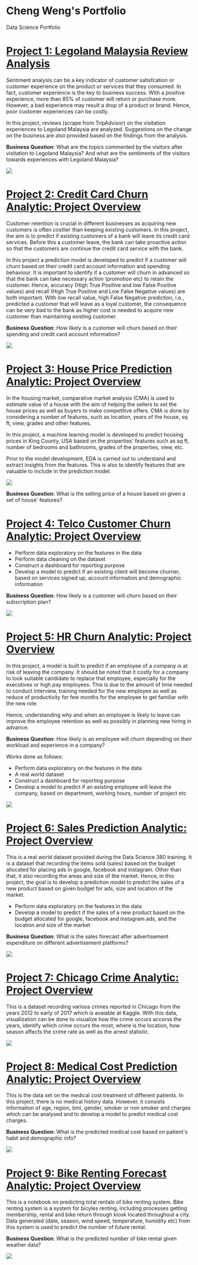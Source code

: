 # Cheng Weng's Portfolio
Data Science Portfolio

# [Project 1: Legoland Malaysia Review Analysis](https://github.com/WengWeng0410/Legoland-Malaysia-Review)
Sentiment analysis can be a key indicator of customer satisfcation or customer experience on the product or services that they consumed. In fact, customer experience is the key to business success. With a positive experience, more than 85% of customer will return or purchase more. However, a bad experience may result a drop of a product or brand. Hence, poor customer experiences can be costly.

In this project, reviews (scrape from TripAdvisor) on the visitation experiences to Legoland Malaysia are analyzed. Suggestions on the change on the business are also provided based on the findings from the analysis.

**Business Question**: What are the topics commented by the visitors after visitation to Legoland Malaysia? And what are the sentiments of the visitors towards experiences with Legoland Malaysia?
 
![](/images/Topic_Distribution.png)

# [Project 2: Credit Card Churn Analytic: Project Overview](https://github.com/WengWeng0410/Credit_Card_Churn_Analytic)
Customer retention is crucial in different businesses as acquiring new customers is often costlier than keeping existing customers. In this project, the aim is to predict if existing customers of a bank will leave its credit card services. Before this a customer leave, the bank can take proactive action so that the customers are continue the credit card service with the bank.

In this project a prediction model is developed to predict if a customer will churn based on their credit card account information and spending behaviour. It is important to identify if a customer will churn in advanced so that the bank can take necessary action (promotion etc) to retain the customer. Hence, accuracy (High True Positive and low False Positive values) and recall (High True Positive and Low False Negative values) are both important. With low recall value, high False Negative prediction, i.e., predicted a customer that will leave as a loyal customer, the consequence can be very bad to the bank as higher cost is needed to acquire new customer than maintaining existing customer. 

**Business Question**: How likely is a customer will churn based on their spending and credit card account information?

![](/images/31.model_performance_SMOTE.png)

# [Project 3: House Price Prediction Analytic: Project Overview](https://github.com/WengWeng0410/House_Price_Prediction_Analytic)

In the housing market, comparative market analysis (CMA) is used to estimate value of a house with the aim of helping the sellers to set the house prices as well as buyers to make competitive offers. CMA is done by considering a number of features, such as location, years of the house, sq ft, view, grades and other features.

In this project, a machine learning model is developed to predict housing prices in King County, USA based on the properties' features such as sq ft, number of bedrooms and bathrooms, grades of the properties, view, etc.

Prior to the model development, EDA is carried out to understand and extract insights from the features. This is also to identify features that are valuable to include in the prediction model.

![](/images/7.HSP_grade.png)

**Business Question**: What is the selling price of a house based on given a set of house' features?

# [Project 4: Telco Customer Churn Analytic: Project Overview](https://github.com/WengWeng0410/telco_churn_analytic)
* Perform data exploratory on the features in the data
* Perform data cleaning on the dataset 
* Construct a dashboard for reporting purpose 
* Develop a model to predict if an existing client will become churner, based on services signed up, account information and demographic information

**Business Question**: How likely is a customer will churn based on their subscription plan?

![](/images/tenure_client_vs_churner.png)

# [Project 5: HR Churn Analytic: Project Overview](https://github.com/WengWeng0410/HR_Churn_Analytic)

In this project, a model is built to predict if an employee of a company is at risk of leaving the company. It should be noted that it costly for a company to look suitable candidate to replace that employee, especially for the executives or high pay employees. This is due to the amount of time needed to conduct interview, training needed for the new employee as well as reduce of productivity for few months for the employee to get familiar with the new role. 

Hence, understanding why and when an employee is likely to leave can improve the employee retention as well as possibly in planning new hiring in advance. 

**Business Question**: How likely is an employee will churn depending on their workload and experience in a company?

Works done as follows:

* Perform data exploratory on the features in the data
* A real world dataset
* Construct a dashboard for reporting purpose 
* Develop a model to predict if an existing employee will leave the company, based on department, working hours, number of project etc

![](/images/Exist_vs_Left_Dept.png)

# [Project 6: Sales Prediction Analytic: Project Overview](https://github.com/WengWeng0410/Sales_Prediction_Analytic)
This is a real world dataset provided during the Data Science 360 training. It is a dataset that recording the items sold (sales) based on the budget allocated for placing ads in google, facebook and instagram. Other than that, it also recording the areas and size of the market. Hence, in this project, the goal is to develop a prediction model to predict the sales of a new product based on given budget for ads, size and location of the market. 

* Perform data exploratory on the features in the data
* Develop a model to predict if the sales of a new product based on the budget allocated for google, facebook and instagram ads, and the location and size of the market

**Business Question**: What is the sales forecast after advertisement expenditure on different advertisement platforms?

![](/images/Unit_Sold_vs_Ads.png)

# [Project 7: Chicago Crime Analytic: Project Overview](https://github.com/WengWeng0410/Chicago_Crime_Analytic)
This is a dataset recording various crimes reported in Chicago from the years 2012 to early of 2017 which is avaiable at Kaggle. With this data, visualization can be done to visualize how the crime occurs accorss the years, identify which crime occurs the most, where is the location, how season affects the crime rate as well as the arrest statistic. 

![](/images/overall_crime_20122017.png)

# [Project 8: Medical Cost Prediction Analytic: Project Overview](https://github.com/WengWeng0410/MedicalCostPrediction)
This is the data set on the medical cost treatment of different patients. In this project, there is no medical history data. However, it consists information of age, region, bmi, gender, smoker or non smoker and charges which can be analysed and to develop a model to predict medical cost charges. <br>

**Business Question**: What is the predicted medical cost based on patient's habit and demographic info?

![](/images/6.ICP_patient_bmiCat_cost.png)

# [Project 9: Bike Renting Forecast Analytic: Project Overview](https://github.com/WengWeng0410/BikeRentingForecast)
This is a notebook on predicting total rentals of bike renting system. Bike renting system is a system for bicyles renting, including processes getting membership, rental and bike return through kiosk located throughout a city. Data generated (date, season, wind speed, temperature, humidity etc) from this system is used to predict the number of future rental. <br>

**Business Question**: What is the predicted number of bike rental given weather data? 

![](/images/6.BRF_hourVSCount_season.png)
